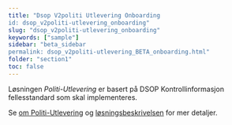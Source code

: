 ```yaml
---
title: "Dsop V2politi Utlevering Onboarding
id: dsop_v2politi-utlevering_onboarding"
slug: "dsop_v2politi-utlevering_onboarding"
keywords: ["sample"]
sidebar: "beta_sidebar
permalink: dsop_v2politi-utlevering_BETA_onboarding.html"
folder: "section1"
toc: false
---
```


Løsningen *Politi-Utlevering* er basert på DSOP Kontrollinformasjon fellesstandard som skal implementeres.

Se [om Politi-Utlevering](/dsop_v2politi-utlevering_about) og
[løsningsbeskrivelsen](/dsop_v2politi-utlevering_løsningsbeskrivelse) for mer detaljer.


